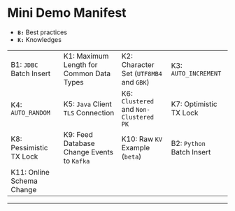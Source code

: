 # Mini Demo Manifest
+ **`B:`** Best practices
+ **`K:`** Knowledges

|                           |                                            |                                         |                           |
| :------------------------ | :----------------------------------------- | :-------------------------------------- | :------------------------ |
| B1: `JDBC` Batch Insert   | K1: Maximum Length for Common Data Types   | K2: Character Set (`UTF8MB4` and `GBK`) | K3: `AUTO_INCREMENT`      |
| K4: `AUTO_RANDOM`         | K5: `Java` Client `TLS` Connection         | K6: `Clustered` and `Non-Clustered PK`  | K7: Optimistic TX Lock    |
| K8: Pessimistic TX Lock   | K9: Feed Database Change Events to `Kafka` | K10: Raw `KV` Example (`beta`)          | B2: `Python` Batch Insert |
| K11: Online Schema Change |                                            |                                         |                           |

------------------------------------------------------------------------------------------------------------------------------------------------------